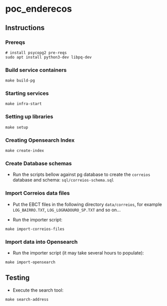 # poc_enderecos

## Instructions

### Prereqs

```
# install psycopg2 pre-reqs
sudo apt install python3-dev libpq-dev 
```

### Build service containers

```
make build-pg
```

### Starting services

```
make infra-start
```

### Setting up libraries

```
make setup
```

### Creating Opensearch Index

```
make create-index
```

### Create Database schemas

- Run the scripts bellow against pg database to create the `correios` database and schema: `sql/correios-schema.sql`

### Import Correios data files

- Put the EBCT files in the following directory `data/correios`, for example `LOG_BAIRRO.TXT`, `LOG_LOGRADOURO_SP.TXT` and so on...

- Run the importer script:

```
make import-correios-files
```

### Import data into Opensearch

- Run the importer script (it may take several hours to populate):

```
make import-opensearch
```

## Testing

- Execute the search tool:

```
make search-address
```
